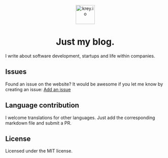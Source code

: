 <p align="center">
  <a href="https://krey.io">
    <img alt="krey.io" src="https://dev.krey.io/static/f045de78bdf8dab64a6d914009dad101/e7519/me.png" width="60" />
  </a>
</p>
<h1 align="center">
  Just my blog.
</h1>

I write about software development, startups and life within companies.

## Issues

Found an issue on the website? It would be awesome if you let me know by creating an issue: [Add an issue](https://github.com/zeekrey/kreyio/issues/new/choose)

## Language contribution

I welcome translations for other languages. Just add the corresponding markdown file and submit a PR.

## License

Licensed under the MIT license.
